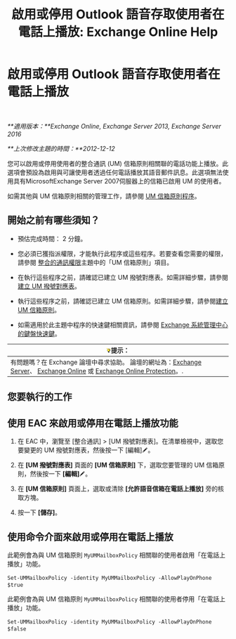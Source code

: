 ﻿---
title: '啟用或停用 Outlook 語音存取使用者在電話上播放: Exchange Online Help'
TOCTitle: 啟用或停用 Outlook 語音存取使用者在電話上播放
ms:assetid: d3281a97-6fc6-42a3-855f-1af1184a644a
ms:mtpsurl: https://technet.microsoft.com/zh-tw/library/Dd351161(v=EXCHG.150)
ms:contentKeyID: 52062414
ms.date: 05/23/2018
mtps_version: v=EXCHG.150
ms.translationtype: MT
---

# 啟用或停用 Outlook 語音存取使用者在電話上播放

 

_**適用版本：**Exchange Online, Exchange Server 2013, Exchange Server 2016_

_**上次修改主題的時間：**2012-12-12_

您可以啟用或停用使用者的整合通訊 (UM) 信箱原則相關聯的電話功能上播放。此選項會預設為啟用與可讓使用者透過任何電話播放其語音郵件訊息。此選項無法使用具有MicrosoftExchange Server 2007伺服器上的信箱已啟用 UM 的使用者。

如需其他與 UM 信箱原則相關的管理工作，請參閱 [UM 信箱原則程序](um-mailbox-policy-procedures-exchange-2013-help.md)。

## 開始之前有哪些須知？

  - 預估完成時間： 2 分鐘。

  - 您必須已獲指派權限，才能執行此程序或這些程序。若要查看您需要的權限，請參閱 [整合的通訊權限](unified-messaging-permissions-exchange-2013-help.md)主題中的「UM 信箱原則」項目。

  - 在執行這些程序之前，請確認已建立 UM 撥號對應表。如需詳細步驟，請參閱[建立 UM 撥號對應表](create-a-um-dial-plan-exchange-2013-help.md)。

  - 執行這些程序之前，請確認已建立 UM 信箱原則。如需詳細步驟，請參閱[建立 UM 信箱原則](create-a-um-mailbox-policy-exchange-2013-help.md)。

  - 如需適用於此主題中程序的快速鍵相關資訊，請參閱 [Exchange 系統管理中心的鍵盤快速鍵](keyboard-shortcuts-in-the-exchange-admin-center-exchange-online-protection-help.md)。

<table>
<thead>
<tr class="header">
<th><img src="images/Bb124558.tip(EXCHG.150).gif" title="提示" alt="提示" />提示：</th>
</tr>
</thead>
<tbody>
<tr class="odd">
<td>有問題嗎？在 Exchange 論壇中尋求協助。 論壇的網址為：<a href="https://go.microsoft.com/fwlink/p/?linkid=60612">Exchange Server</a>、 <a href="https://go.microsoft.com/fwlink/p/?linkid=267542">Exchange Online</a> 或 <a href="https://go.microsoft.com/fwlink/p/?linkid=285351">Exchange Online Protection</a>。.</td>
</tr>
</tbody>
</table>


## 您要執行的工作

## 使用 EAC 來啟用或停用在電話上播放功能

1.  在 EAC 中，瀏覽至 \[整合通訊\] \> \[UM 撥號對應表\]。在清單檢視中，選取您要變更的 UM 撥號對應表，然後按一下 \[編輯\]![編輯圖示](images/JJ218640.6f53ccb2-1f13-4c02-bea0-30690e6ea71d(EXCHG.150).gif "編輯圖示")。

2.  在 **\[UM 撥號對應表\]** 頁面的 **\[UM 信箱原則\]** 下，選取您要管理的 UM 信箱原則，然後按一下 **\[編輯\]**![編輯圖示](images/JJ218640.6f53ccb2-1f13-4c02-bea0-30690e6ea71d(EXCHG.150).gif "編輯圖示")。

3.  在 **\[UM 信箱原則\]** 頁面上，選取或清除 **\[允許語音信箱在電話上播放\]** 旁的核取方塊。

4.  按一下 **\[儲存\]**。

## 使用命令介面來啟用或停用在電話上播放

此範例會為與 UM 信箱原則 `MyUMMailboxPolicy` 相關聯的使用者啟用「在電話上播放」功能。

    Set-UMMailboxPolicy -identity MyUMMailboxPolicy -AllowPlayOnPhone $true

此範例會為與 UM 信箱原則 `MyUMMailboxPolicy` 相關聯的使用者停用「在電話上播放」功能。

    Set-UMMailboxPolicy -identity MyUMMailboxPolicy -AllowPlayOnPhone $false

